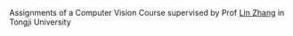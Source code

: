 Assignments of a Computer Vision Course supervised by Prof [Lin Zhang](https://scholar.google.com/citations?user=8VOk_S4AAAAJ&hl=en) in Tongji University

